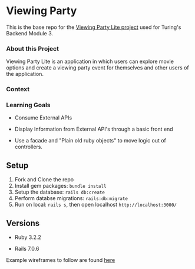 # Viewing Party

This is the base repo for the [Viewing Party Lite project](https://backend.turing.edu/module3/projects/viewing_party_lite) used for Turing's Backend Module 3.

### About this Project

Viewing Party Lite is an application in which users can explore movie options and create a viewing party event for themselves and other users of the application.

### Context


### Learning Goals

- Consume External APIs

- Display Information from External API's through a basic front end

- Use a facade and "Plain old ruby objects" to move logic out of controllers.

## Setup

1. Fork and Clone the repo
2. Install gem packages: `bundle install`
3. Setup the database: `rails db:create`
4. Perform databse migrations: `rails:db:migrate`
5. Run on local: `rails s`, then open localhost `http://localhost:3000/`


## Versions

- Ruby 3.2.2

- Rails 7.0.6

Example wireframes to follow are found [here](https://backend.turing.edu/module3/projects/viewing_party_lite/wireframes)
